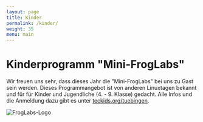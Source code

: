 ```yaml
---
layout: page
title: Kinder
permalink: /kinder/
weight: 35
menu: main
---
```


# Kinderprogramm "Mini-FrogLabs"

Wir freuen uns sehr, dass dieses Jahr die "Mini-FrogLabs" bei uns zu Gast sein werden. Dieses Programmangebot ist von anderen Linuxtagen bekannt und für 
für Kinder und Jugendliche (4. - 9. Klasse) gedacht.
Alle Infos und die Anmeldung dazu gibt es unter <a href="https://www.teckids.org/tuebingen/" target="_blank">teckids.org/tuebingen</a>.

![FrogLabs-Logo](https://www.teckids.org/pics/projs/froglabs/2013/froscon/froglabs_pixelart.png "FrogLabs-Logo")

